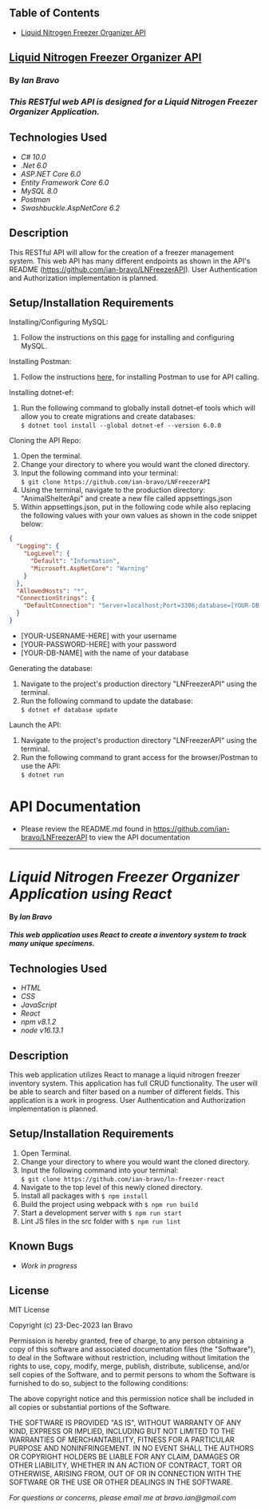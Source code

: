 ## Table of Contents
* [Liquid Nitrogen Freezer Organizer API](#ln-freezer-api)

## [Liquid Nitrogen Freezer Organizer API](#ln-freezer-api)

### By _**Ian Bravo**_

### _This RESTful web API is designed for a Liquid Nitrogen Freezer Organizer Application._

## Technologies Used

* _C# 10.0_
* _.Net 6.0_
* _ASP.NET Core 6.0_
* _Entity Framework Core 6.0_
* _MySQL 8.0_
* _Postman_
* _Swashbuckle.AspNetCore 6.2_

## Description

This RESTful API will allow for the creation of a freezer management system. This web API has many different endpoints as shown in the API's README (https://github.com/ian-bravo/LNFreezerAPI). User Authentication and Authorization implementation is planned.

## Setup/Installation Requirements

Installing/Configuring MySQL:

1. Follow the instructions on this <a href="https://full-time-pre-october.learnhowtoprogram.com/c-and-net/getting-started-with-c/installing-and-configuring-mysql">page</a> for installing and configuring MySQL.

Installing Postman:
1. Follow the instructions <a href="https://www.postman.com/downloads/">here,</a> for installing Postman to use for API calling.

Installing dotnet-ef:
1. Run the following command to globally install dotnet-ef tools which will allow you to create migrations and create databases:    
   `$ dotnet tool install --global dotnet-ef --version 6.0.0`

Cloning the API Repo:
1. Open the terminal.
2. Change your directory to where you would want the cloned directory.
3. Input the following command into your terminal:  
 `$ git clone https://github.com/ian-bravo/LNFreezerAPI`
4. Using the terminal, navigate to the production directory: "AnimalShelterApi" and create a new file called appsettings.json
5. Within appsettings.json, put in the following code while also replacing the following values with your own values as shown in the code snippet below:
```json
{
  "Logging": {
    "LogLevel": {
      "Default": "Information",
      "Microsoft.AspNetCore": "Warning"
    }
  },
  "AllowedHosts": "*",
  "ConnectionStrings": {
    "DefaultConnection": "Server=localhost;Port=3306;database=[YOUR-DB-NAME];uid=[YOUR-USERNAME-HERE];pwd=[YOUR-PASSWORD-HERE];"
  }
}
```
* [YOUR-USERNAME-HERE] with your username
* [YOUR-PASSWORD-HERE] with your password
* [YOUR-DB-NAME] with the name of your database

Generating the database:
1. Navigate to the project's production directory "LNFreezerAPI" using the terminal.
2. Run the following command to update the database:    
  `$ dotnet ef database update`

Launch the API:
1. Navigate to the project's production directory "LNFreezerAPI" using the terminal.
2. Run the following command to grant access for the browser/Postman to use the API:      
  `$ dotnet run`

# API Documentation
* Please review the README.md found in https://github.com/ian-bravo/LNFreezerAPI to view the API documentation

--------------------

# _Liquid Nitrogen Freezer Organizer Application using React_

#### By _**Ian Bravo**_

#### _This web application uses React to create a inventory system to track many unique specimens._

## Technologies Used

* _HTML_
* _CSS_
* _JavaScript_
* _React_
* _npm v8.1.2_
* _node v16.13.1_

## Description

This web application utilizes React to manage a liquid nitrogen freezer inventory system. This application has full CRUD functionality. The user will be able to search and filter based on a number of different fields. This application is a work in progress. User Authentication and Authorization implementation is planned.

<!-- ## Component Diagram

<img src="./src/img/component-diagram.png" alt="component diagram"> -->

## Setup/Installation Requirements

1. Open Terminal.
2. Change your directory to where you would want the cloned directory.
3. Input the following command into your terminal:  
 `$ git clone https://github.com/ian-bravo/ln-freezer-react`
4. Navigate to the top level of this newly cloned directory.
5. Install all packages with `$ npm install`
6. Build the project using webpack with `$ npm run build`
7. Start a development server with `$ npm run start`
8. Lint JS files in the src folder with `$ npm run lint`


## Known Bugs

* _Work in progress_


## License

MIT License  

Copyright (c) 23-Dec-2023 Ian Bravo  

Permission is hereby granted, free of charge, to any person obtaining a copy of this software and associated documentation files (the "Software"), to deal in the Software without restriction, including without limitation the rights to use, copy, modify, merge, publish, distribute, sublicense, and/or sell copies of the Software, and to permit persons to whom the Software is furnished to do so, subject to the following conditions:  

The above copyright notice and this permission notice shall be included in all copies or substantial portions of the Software.  

THE SOFTWARE IS PROVIDED "AS IS", WITHOUT WARRANTY OF ANY KIND, EXPRESS OR IMPLIED, INCLUDING BUT NOT LIMITED TO THE WARRANTIES OF MERCHANTABILITY, FITNESS FOR A PARTICULAR PURPOSE AND NONINFRINGEMENT. IN NO EVENT SHALL THE AUTHORS OR COPYRIGHT HOLDERS BE LIABLE FOR ANY CLAIM, DAMAGES OR OTHER LIABILITY, WHETHER IN AN ACTION OF CONTRACT, TORT OR OTHERWISE, ARISING FROM, OUT OF OR IN CONNECTION WITH THE SOFTWARE OR THE USE OR OTHER DEALINGS IN THE SOFTWARE.



_For questions or concerns, please email me at bravo.ian@gmail.com_